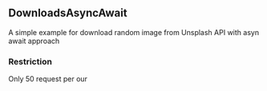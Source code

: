 ## DownloadsAsyncAwait

A simple example for download random image from Unsplash API with asyn await approach

### Restriction

Only 50 request per our
